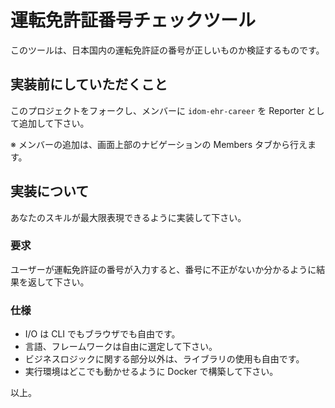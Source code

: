 # 運転免許証番号チェックツール

このツールは、日本国内の運転免許証の番号が正しいものか検証するものです。

## 実装前にしていただくこと

このプロジェクトをフォークし、メンバーに `idom-ehr-career` を Reporter として追加して下さい。

※ メンバーの追加は、画面上部のナビゲーションの Members タブから行えます。

## 実装について

あなたのスキルが最大限表現できるように実装して下さい。

### 要求

ユーザーが運転免許証の番号が入力すると、番号に不正がないか分かるように結果を返して下さい。

### 仕様

- I/O は CLI でもブラウザでも自由です。
- 言語、フレームワークは自由に選定して下さい。
- ビジネスロジックに関する部分以外は、ライブラリの使用も自由です。
- 実行環境はどこでも動かせるように Docker で構築して下さい。

以上。
